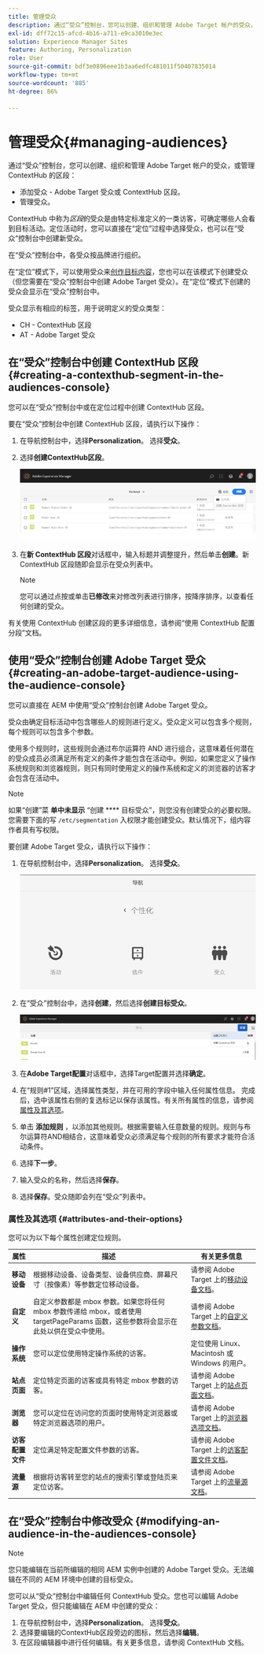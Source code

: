 ```yaml
---
title: 管理受众
description: 通过“受众”控制台，您可以创建、组织和管理 Adobe Target 帐户的受众，或管理 ContextHub 的区段
exl-id: dff72c15-afcd-4b16-a711-e9ca3010e3ec
solution: Experience Manager Sites
feature: Authoring, Personalization
role: User
source-git-commit: bdf3e0896eee1b3aa6edfc481011f50407835014
workflow-type: tm+mt
source-wordcount: '885'
ht-degree: 86%

---
```


# 管理受众{#managing-audiences}

通过“受众”控制台，您可以创建、组织和管理 Adobe Target 帐户的受众，或管理 ContextHub 的区段：

* 添加受众 - Adobe Target 受众或 ContextHub 区段。
* 管理受众。

ContextHub 中称为&#x200B;*区段*&#x200B;的受众是由特定标准定义的一类访客，可确定哪些人会看到目标活动。定位活动时，您可以直接在“定位”过程中选择受众，也可以在“受众”控制台中创建新受众。

在“受众”控制台中，各受众按品牌进行组织。

在“定位”模式下，可以使用受众来[创作目标内容](/help/sites-cloud/authoring/personalization/targeted-content.md)，您也可以在该模式下创建受众（但您需要在“受众”控制台中创建 Adobe Target 受众）。在“定位”模式下创建的受众会显示在“受众”控制台中。

受众显示有相应的标签，用于说明定义的受众类型：

* CH - ContextHub 区段
* AT - Adobe Target 受众

## 在“受众”控制台中创建 ContextHub 区段 {#creating-a-contexthub-segment-in-the-audiences-console}

您可以在“受众”控制台中或在定位过程中创建 ContextHub 区段。

要在“受众”控制台中创建 ContextHub 区段，请执行以下操作：

1. 在导航控制台中，选择&#x200B;**Personalization**。 选择&#x200B;**受众**。
1. 选择&#x200B;**创建ContextHub区段**。

   ![创建区段](/help/sites-cloud/authoring/assets/audiences-create-segment.png)

1. 在&#x200B;**新 ContextHub 区段**&#x200B;对话框中，输入标题并调整提升，然后单击&#x200B;**创建**。新 ContextHub 区段随即会显示在受众列表中。

   >[!NOTE]
   >
   >您可以通过点按或单击&#x200B;**已修改**&#x200B;来对修改列表进行排序，按降序排序，以查看任何创建的受众。

有关使用 ContextHub 创建区段的更多详细信息，请参阅“使用 ContextHub 配置分段”文档。<!--For further detail about creating segments using ContextHub, see [Configuring Segmentation with ContextHub](/help/sites-administering/segmentation.md).-->

## 使用“受众”控制台创建 Adobe Target 受众 {#creating-an-adobe-target-audience-using-the-audience-console}

您可以直接在 AEM 中使用“受众”控制台创建 Adobe Target 受众。

受众由确定目标活动中包含哪些人的规则进行定义。受众定义可以包含多个规则，每个规则可以包含多个参数。

使用多个规则时，这些规则会通过布尔运算符 AND 进行组合，这意味着任何潜在的受众成员必须满足所有定义的条件才能包含在活动中。例如，如果您定义了操作系统规则和浏览器规则，则只有同时使用定义的操作系统和定义的浏览器的访客才会包含在活动中。

>[!NOTE]
>
>如果“创建”菜 **单中未显示** “创建 **** 目标受众”，则您没有创建受众的必要权限。您需要下面的写 `/etc/segmentation` 入权限才能创建受众。默认情况下，组内容作者具有写权限。

要创建 Adobe Target 受众，请执行以下操作：

1. 在导航控制台中，选择&#x200B;**Personalization**。 选择&#x200B;**受众**。

   ![导航到受众](/help/sites-cloud/authoring/assets/audiences-navigation.png)

1. 在“受众”控制台中，选择&#x200B;**创建**，然后选择&#x200B;**创建目标受众**。

   ![创建目标受众](/help/sites-cloud/authoring/assets/audiences-create-target.png)

1. 在&#x200B;**Adobe Target配置**&#x200B;对话框中，选择Target配置并选择&#x200B;**确定**。
1. 在“规则#1”区域，选择属性类型，并在可用的字段中输入任何属性信息。 完成后，选中该属性右侧的复选标记以保存该属性。有关所有属性的信息，请参阅[属性及其选项](#attributes-and-their-options)。
1. 单击 **添加规则** ，以添加其他规则。根据需要输入任意数量的规则。规则与布尔运算符AND相结合，这意味着受众必须满足每个规则的所有要求才能符合活动条件。
1. 选择&#x200B;**下一步**。
1. 输入受众的名称，然后选择&#x200B;**保存**。
1. 选择&#x200B;**保存**。受众随即会列在“受众”列表中。

### 属性及其选项 {#attributes-and-their-options}

您可以为以下每个属性创建定位规则。

| **属性** | **描述** | **有关更多信息** |
|---|---|---|
| **移动设备** | 根据移动设备、设备类型、设备供应商、屏幕尺寸（按像素）等参数定位移动设备。 | 请参阅 Adobe Target 上的[移动设备文档](https://experienceleague.adobe.com/docs/target/using/audiences/create-audiences/categories-audiences/mobile.html)。 |
| **自定义** | 自定义参数都是 mbox 参数。如果您将任何 mbox 参数传递给 mbox，或者使用 targetPageParams 函数，这些参数将会显示在此处以供在受众中使用。 | 请参阅 Adobe Target 上的[自定义参数文档](https://experienceleague.adobe.com/docs/target/using/audiences/create-audiences/categories-audiences/custom-parameters.html)。 |
| **操作系统** | 您可以定位使用特定操作系统的访客。 | 定位使用 Linux、Macintosh 或 Windows 的用户。 |
| **站点页面** | 定位特定页面的访客或具有特定 mbox 参数的访客。 | 请参阅 Adobe Target 上的[站点页面文档](https://experienceleague.adobe.com/docs/target/using/audiences/create-audiences/categories-audiences/site-pages.html)。 |
| **浏览器** | 您可以定位在访问您的页面时使用特定浏览器或特定浏览器选项的用户。 | 请参阅 Adobe Target 上的[浏览器选项文档](https://experienceleague.adobe.com/docs/target/using/audiences/create-audiences/categories-audiences/browser.html)。 |
| **访客配置文件** | 定位满足特定配置文件参数的访客。 | 请参阅 Adobe Target 上的[访客配置文件文档](https://experienceleague.adobe.com/docs/target/using/audiences/visitor-profiles/visitor-profile.html)。 |
| **流量源** | 根据将访客转至您的站点的搜索引擎或登陆页来定位访客。 | 请参阅 Adobe Target 上的[流量源文档](https://experienceleague.adobe.com/docs/target/using/audiences/create-audiences/categories-audiences/traffic-sources.html)。 |

## 在“受众”控制台中修改受众 {#modifying-an-audience-in-the-audiences-console}

>[!NOTE]
>
>您只能编辑在当前所编辑的相同 AEM 实例中创建的 Adobe Target 受众。无法编辑在不同的 AEM 环境中创建的目标受众。

您可以从“受众”控制台中编辑任何 ContextHub 受众。您也可以编辑 Adobe Target 受众，但只能编辑在 AEM 中创建的受众：

1. 在导航控制台中，选择&#x200B;**Personalization**。 选择&#x200B;**受众**。
1. 选择要编辑的ContextHub区段旁边的图标，然后选择&#x200B;**编辑**。
1. 在区段编辑器中进行任何编辑。有关更多信息，请参阅 ContextHub 文档。<!--See the [ContextHub](/help/sites-administering/contexthub-config.md) documentation for more information.-->
